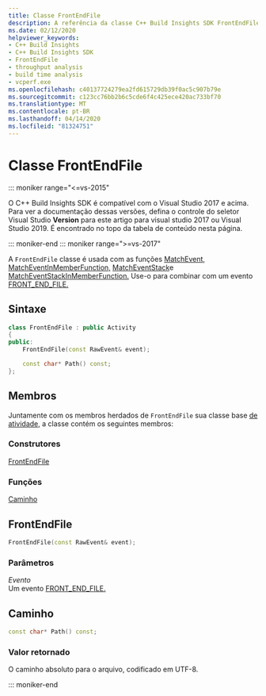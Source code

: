 ```yaml
---
title: Classe FrontEndFile
description: A referência da classe C++ Build Insights SDK FrontEndFile.
ms.date: 02/12/2020
helpviewer_keywords:
- C++ Build Insights
- C++ Build Insights SDK
- FrontEndFile
- throughput analysis
- build time analysis
- vcperf.exe
ms.openlocfilehash: c40137724279ea2fd615729db39f0ac5c907b79e
ms.sourcegitcommit: c123cc76bb2b6c5cde6f4c425ece420ac733bf70
ms.translationtype: MT
ms.contentlocale: pt-BR
ms.lasthandoff: 04/14/2020
ms.locfileid: "81324751"
---
```

# <a name="frontendfile-class"></a>Classe FrontEndFile

::: moniker range="<=vs-2015"

O C++ Build Insights SDK é compatível com o Visual Studio 2017 e acima. Para ver a documentação dessas versões, defina o controle do seletor Visual Studio **Version** para este artigo para visual studio 2017 ou Visual Studio 2019. É encontrado no topo da tabela de conteúdo nesta página.

::: moniker-end
::: moniker range=">=vs-2017"

A `FrontEndFile` classe é usada com as funções [MatchEvent,](../functions/match-event.md) [MatchEventInMemberFunction,](../functions/match-event-in-member-function.md) [MatchEventStack](../functions/match-event-stack.md)e [MatchEventStackInMemberFunction.](../functions/match-event-stack-in-member-function.md) Use-o para combinar com um evento [FRONT_END_FILE.](../event-table.md#front-end-file)

## <a name="syntax"></a>Sintaxe

```cpp
class FrontEndFile : public Activity
{
public:
    FrontEndFile(const RawEvent& event);

    const char* Path() const;
};
```

## <a name="members"></a>Membros

Juntamente com os membros herdados de `FrontEndFile` sua classe base [de atividade,](activity.md) a classe contém os seguintes membros:

### <a name="constructors"></a>Construtores

[FrontEndFile](#front-end-file)

### <a name="functions"></a>Funções

[Caminho](#path)

## <a name="frontendfile"></a><a name="front-end-file"></a>FrontEndFile

```cpp
FrontEndFile(const RawEvent& event);
```

### <a name="parameters"></a>Parâmetros

*Evento*\
Um evento [FRONT_END_FILE.](../event-table.md#front-end-file)

## <a name="path"></a><a name="path"></a>Caminho

```cpp
const char* Path() const;
```

### <a name="return-value"></a>Valor retornado

O caminho absoluto para o arquivo, codificado em UTF-8.

::: moniker-end
